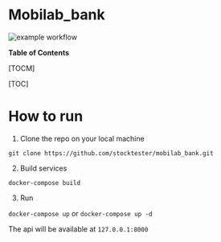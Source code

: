 # Mobilab_bank

![example workflow](https://github.com/stocktester/mobilab_bank/actions/workflows/main.yml/badge.svg)

**Table of Contents**

[TOCM]

[TOC]

# How to run
1. Clone the repo on your local machine

`git clone https://github.com/stocktester/mobilab_bank.git`

2. Build services

`docker-compose build`

3. Run

`docker-compose up`  or `docker-compose up -d`

The api will be available at `127.0.0.1:8000`